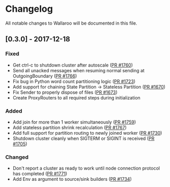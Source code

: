 # Changelog

All notable changes to Wallaroo will be documented in this file.

## [0.3.0] - 2017-12-18

### Fixed

- Get ctrl-c to shutdown cluster after autoscale ([PR #1760](https://github.com/wallaroolabs/wallaroo/pull/1760))
- Send all unacked messages when resuming normal sending at OutgoingBoundary ([PR #1766](https://github.com/wallaroolabs/wallaroo/pull/1766))
- Fix bug in Python word count partitioning logic ([PR #1723](https://github.com/wallaroolabs/wallaroo/pull/1723))
- Add support for chaining State Partition -> Stateless Partition ([PR #1670](https://github.com/wallaroolabs/wallaroo/pull/1670))
- Fix Sender to properly dispose of files ([PR #1673](https://github.com/wallaroolabs/wallaroo/pull/1673))
- Create ProxyRouters to all required steps during initialization

### Added

- Add join for more than 1 worker simultaneously ([PR #1759](https://github.com/wallaroolabs/wallaroo/pull/1759))
- Add stateless partition shrink recalculation ([PR #1767](https://github.com/wallaroolabs/wallaroo/pull/1767))
- Add full support for partition routing to newly joined worker ([PR #1730](https://github.com/wallaroolabs/wallaroo/pull/1730))
- Shutdown cluster cleanly when SIGTERM or SIGINT is received ([PR #1705](https://github.com/wallaroolabs/wallaroo/pull/1705))

### Changed

- Don't report a cluster as ready to work until node connection protocol has completed ([PR #1771](https://github.com/wallaroolabs/wallaroo/pull/1771))
- Add Env as argument to source/sink builders ([PR #1734](https://github.com/wallaroolabs/wallaroo/pull/1734))
